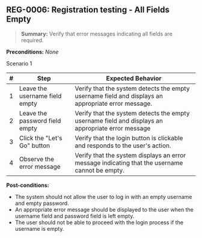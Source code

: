 ## **REG-0006:** Registration testing - All Fields Empty

> **Summary:** Verify that error messages indicating all fields are required.  <br>

**Preconditions:** _None_

Scenario 1

| \# | Step | Expected Behavior |
|----|------|-------------------|
| 1 | Leave the username field empty | Verify that the system detects the empty username field and displays an appropriate error message. |
| 2 | Leave the password field empty |  Verify that the system detects the empty username field and displays an appropriate error message |
| 3 | Click the "Let's Go" button | Verify that the login button is clickable and responds to the user's action. |
| 4 | Observe the error message | Verify that the system displays an error message indicating that the username cannot be empty. |

**Post-conditions:**

- The system should not allow the user to log in with an empty username and empty password.
- An appropriate error message should be displayed to the user when the username field and password field is left empty.
- The user should not be able to proceed with the login process if the username is empty.
